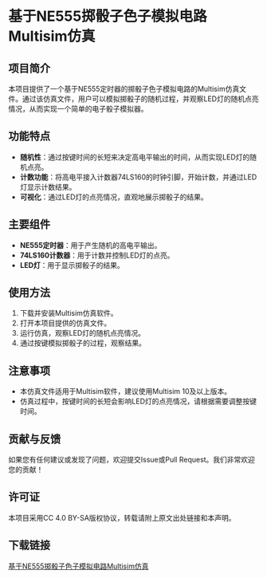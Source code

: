 # 基于NE555掷骰子色子模拟电路Multisim仿真

## 项目简介

本项目提供了一个基于NE555定时器的掷骰子色子模拟电路的Multisim仿真文件。通过该仿真文件，用户可以模拟掷骰子的随机过程，并观察LED灯的随机点亮情况，从而实现一个简单的电子骰子模拟器。

## 功能特点

- **随机性**：通过按键时间的长短来决定高电平输出的时间，从而实现LED灯的随机点亮。
- **计数功能**：将高电平接入计数器74LS160的时钟引脚，开始计数，并通过LED灯显示计数结果。
- **可视化**：通过LED灯的点亮情况，直观地展示掷骰子的结果。

## 主要组件

- **NE555定时器**：用于产生随机的高电平输出。
- **74LS160计数器**：用于计数并控制LED灯的点亮。
- **LED灯**：用于显示掷骰子的结果。

## 使用方法

1. 下载并安装Multisim仿真软件。
2. 打开本项目提供的仿真文件。
3. 运行仿真，观察LED灯的随机点亮情况。
4. 通过按键模拟掷骰子的过程，观察结果。

## 注意事项

- 本仿真文件适用于Multisim软件，建议使用Multisim 10及以上版本。
- 仿真过程中，按键时间的长短会影响LED灯的点亮情况，请根据需要调整按键时间。

## 贡献与反馈

如果您有任何建议或发现了问题，欢迎提交Issue或Pull Request。我们非常欢迎您的贡献！

## 许可证

本项目采用CC 4.0 BY-SA版权协议，转载请附上原文出处链接和本声明。

## 下载链接

[基于NE555掷骰子色子模拟电路Multisim仿真](https://pan.quark.cn/s/049e87ac2b39)